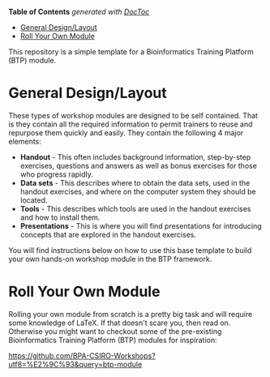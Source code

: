 <!-- START doctoc generated TOC please keep comment here to allow auto update -->
<!-- DON'T EDIT THIS SECTION, INSTEAD RE-RUN doctoc TO UPDATE -->
**Table of Contents**  *generated with [DocToc](https://github.com/thlorenz/doctoc)*

- [General Design/Layout](#general-designlayout)
- [Roll Your Own Module](#roll-your-own-module)

<!-- END doctoc generated TOC please keep comment here to allow auto update -->

This repository is a simple template for a Bioinformatics Training Platform (BTP) module.

General Design/Layout
=====================
These types of workshop modules are designed to be self contained. That is they contain all the
required information to permit trainers to reuse and repurpose them quickly and easily. They contain
the following 4 major elements:

 * **Handout** - This often includes background information, step-by-step exercises, questions and
   answers as well as bonus exercises for those who progress rapidly.
 * **Data sets** - This describes where to obtain the data sets, used in the handout exercises, and
   where on the computer system they should be located.
 * **Tools** - This describes which tools are used in the handout exercises and how to install them.
 * **Presentations** - This is where you will find presentations for introducing concepts that are
   explored in the handout exercises.

You will find instructions below on how to use this base template to build your own hands-on
workshop module in the BTP framework.

Roll Your Own Module
====================
Rolling your own module from scratch is a pretty big task and will require some knowledge of LaTeX.
If that doesn't scare you, then read on. Otherwise you might want to checkout some of the
pre-existing Bioinformatics Training Platform (BTP) modules for inspiration:

https://github.com/BPA-CSIRO-Workshops?utf8=%E2%9C%93&query=btp-module

